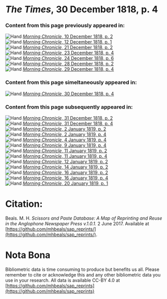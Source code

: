 # *The Times*, 30 December 1818, p. 4  
  
### Content from this page previously appeared in:  
![Hand](http://scissorsandpaste.net/wp-content/uploads/2017/06/smallhandpointer.png) [*Morning Chronicle*, 10 December 1818, p. 2](https://mhbeals.github.io/sap_html/Morning-Chronicle/Morning-Chronicle-10-December-1818-p-2)  
![Hand](http://scissorsandpaste.net/wp-content/uploads/2017/06/smallhandpointer.png) [*Morning Chronicle*, 12 December 1818, p. 1](https://mhbeals.github.io/sap_html/Morning-Chronicle/Morning-Chronicle-12-December-1818-p-1)  
![Hand](http://scissorsandpaste.net/wp-content/uploads/2017/06/smallhandpointer.png) [*Morning Chronicle*, 21 December 1818, p. 2](https://mhbeals.github.io/sap_html/Morning-Chronicle/Morning-Chronicle-21-December-1818-p-2)  
![Hand](http://scissorsandpaste.net/wp-content/uploads/2017/06/smallhandpointer.png) [*Morning Chronicle*, 23 December 1818, p. 4](https://mhbeals.github.io/sap_html/Morning-Chronicle/Morning-Chronicle-23-December-1818-p-4)  
![Hand](http://scissorsandpaste.net/wp-content/uploads/2017/06/smallhandpointer.png) [*Morning Chronicle*, 24 December 1818, p. 6](https://mhbeals.github.io/sap_html/Morning-Chronicle/Morning-Chronicle-24-December-1818-p-6)  
![Hand](http://scissorsandpaste.net/wp-content/uploads/2017/06/smallhandpointer.png) [*Morning Chronicle*, 28 December 1818, p. 2](https://mhbeals.github.io/sap_html/Morning-Chronicle/Morning-Chronicle-28-December-1818-p-2)  
![Hand](http://scissorsandpaste.net/wp-content/uploads/2017/06/smallhandpointer.png) [*Morning Chronicle*, 29 December 1818, p. 4](https://mhbeals.github.io/sap_html/Morning-Chronicle/Morning-Chronicle-29-December-1818-p-4)  
  
### Content from this page simeltaneously appeared in:  
![Hand](http://scissorsandpaste.net/wp-content/uploads/2017/06/smallhandpointer.png) [*Morning Chronicle*, 30 December 1818, p. 4](https://mhbeals.github.io/sap_html/Morning-Chronicle/Morning-Chronicle-30-December-1818-p-4)  
  
### Content from this page subsequently appeared in:  
![Hand](http://scissorsandpaste.net/wp-content/uploads/2017/06/smallhandpointer.png) [*Morning Chronicle*, 31 December 1818, p. 2](https://mhbeals.github.io/sap_html/Morning-Chronicle/Morning-Chronicle-31-December-1818-p-2)  
![Hand](http://scissorsandpaste.net/wp-content/uploads/2017/06/smallhandpointer.png) [*Morning Chronicle*, 31 December 1818, p. 4](https://mhbeals.github.io/sap_html/Morning-Chronicle/Morning-Chronicle-31-December-1818-p-4)  
![Hand](http://scissorsandpaste.net/wp-content/uploads/2017/06/smallhandpointer.png) [*Morning Chronicle*, 2 January 1819, p. 2](https://mhbeals.github.io/sap_html/Morning-Chronicle/Morning-Chronicle-2-January-1819-p-2)  
![Hand](http://scissorsandpaste.net/wp-content/uploads/2017/06/smallhandpointer.png) [*Morning Chronicle*, 2 January 1819, p. 4](https://mhbeals.github.io/sap_html/Morning-Chronicle/Morning-Chronicle-2-January-1819-p-4)  
![Hand](http://scissorsandpaste.net/wp-content/uploads/2017/06/smallhandpointer.png) [*Morning Chronicle*, 4 January 1819, p. 4](https://mhbeals.github.io/sap_html/Morning-Chronicle/Morning-Chronicle-4-January-1819-p-4)  
![Hand](http://scissorsandpaste.net/wp-content/uploads/2017/06/smallhandpointer.png) [*Morning Chronicle*, 9 January 1819, p. 4](https://mhbeals.github.io/sap_html/Morning-Chronicle/Morning-Chronicle-9-January-1819-p-4)  
![Hand](http://scissorsandpaste.net/wp-content/uploads/2017/06/smallhandpointer.png) [*Morning Chronicle*, 11 January 1819, p. 2](https://mhbeals.github.io/sap_html/Morning-Chronicle/Morning-Chronicle-11-January-1819-p-2)  
![Hand](http://scissorsandpaste.net/wp-content/uploads/2017/06/smallhandpointer.png) [*Morning Chronicle*, 11 January 1819, p. 4](https://mhbeals.github.io/sap_html/Morning-Chronicle/Morning-Chronicle-11-January-1819-p-4)  
![Hand](http://scissorsandpaste.net/wp-content/uploads/2017/06/smallhandpointer.png) [*Morning Chronicle*, 12 January 1819, p. 2](https://mhbeals.github.io/sap_html/Morning-Chronicle/Morning-Chronicle-12-January-1819-p-2)  
![Hand](http://scissorsandpaste.net/wp-content/uploads/2017/06/smallhandpointer.png) [*Morning Chronicle*, 14 January 1819, p. 2](https://mhbeals.github.io/sap_html/Morning-Chronicle/Morning-Chronicle-14-January-1819-p-2)  
![Hand](http://scissorsandpaste.net/wp-content/uploads/2017/06/smallhandpointer.png) [*Morning Chronicle*, 16 January 1819, p. 2](https://mhbeals.github.io/sap_html/Morning-Chronicle/Morning-Chronicle-16-January-1819-p-2)  
![Hand](http://scissorsandpaste.net/wp-content/uploads/2017/06/smallhandpointer.png) [*Morning Chronicle*, 16 January 1819, p. 4](https://mhbeals.github.io/sap_html/Morning-Chronicle/Morning-Chronicle-16-January-1819-p-4)  
![Hand](http://scissorsandpaste.net/wp-content/uploads/2017/06/smallhandpointer.png) [*Morning Chronicle*, 20 January 1819, p. 1](https://mhbeals.github.io/sap_html/Morning-Chronicle/Morning-Chronicle-20-January-1819-p-1)  


# Citation: 

Beals. M. H. *Scissors and Paste Database: A Map of Reprinting and Reuse in the Anglophone Newspaper Press v.1.0.1.* 2 June 2017. Available at [https://github.com/mhbeals/sap_reprints/](https://github.com/mhbeals/sap_reprints/). 

# Nota Bona

Bibliometric data is time consuming to produce but benefits us all. Please remember to cite or acknowledge this and any other bibliometric data you use in your research. All data is available CC-BY 4.0 at [https://github.com/mhbeals/sap_reprints](https://github.com/mhbeals/sap_reprints)